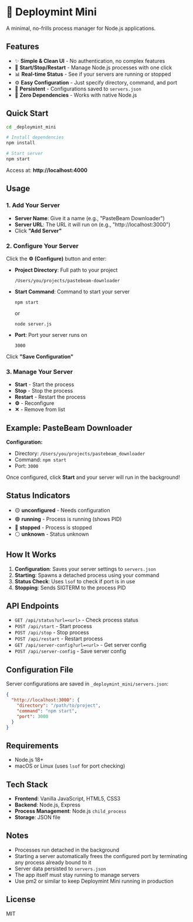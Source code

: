 # 🚀 Deploymint Mini

A minimal, no-frills process manager for Node.js applications.

## Features

- ✨ **Simple & Clean UI** - No authentication, no complex features
- 🔄 **Start/Stop/Restart** - Manage Node.js processes with one click
- 📊 **Real-time Status** - See if your servers are running or stopped
- ⚙️ **Easy Configuration** - Just specify directory, command, and port
- 💾 **Persistent** - Configurations saved to `servers.json`
- 🎯 **Zero Dependencies** - Works with native Node.js

## Quick Start

```bash
cd _deploymint_mini

# Install dependencies
npm install

# Start server
npm start
```

Access at: **http://localhost:4000**

## Usage

### 1. Add Your Server

- **Server Name**: Give it a name (e.g., "PasteBeam Downloader")
- **Server URL**: The URL it will run on (e.g., "http://localhost:3000")
- Click **"Add Server"**

### 2. Configure Your Server

Click the **⚙ (Configure)** button and enter:

- **Project Directory**: Full path to your project
  ```
  /Users/you/projects/pastebeam-downloader
  ```

- **Start Command**: Command to start your server
  ```
  npm start
  ```
  or
  ```
  node server.js
  ```

- **Port**: Port your server runs on
  ```
  3000
  ```

Click **"Save Configuration"**

### 3. Manage Your Server

- **Start** - Start the process
- **Stop** - Stop the process
- **Restart** - Restart the process
- **⚙** - Reconfigure
- **✕** - Remove from list

## Example: PasteBeam Downloader

**Configuration:**
- Directory: `/Users/you/projects/pastebeam_downloader`
- Command: `npm start`
- Port: `3000`

Once configured, click **Start** and your server will run in the background!

## Status Indicators

- 🟡 **unconfigured** - Needs configuration
- 🟢 **running** - Process is running (shows PID)
- 🔴 **stopped** - Process is stopped
- ⚪ **unknown** - Status unknown

## How It Works

1. **Configuration**: Saves your server settings to `servers.json`
2. **Starting**: Spawns a detached process using your command
3. **Status Check**: Uses `lsof` to check if port is in use
4. **Stopping**: Sends SIGTERM to the process PID

## API Endpoints

- `GET /api/status?url=<url>` - Check process status
- `POST /api/start` - Start process
- `POST /api/stop` - Stop process
- `POST /api/restart` - Restart process
- `GET /api/server-config?url=<url>` - Get server config
- `POST /api/server-config` - Save server config

## Configuration File

Server configurations are saved in `_deploymint_mini/servers.json`:

```json
{
  "http://localhost:3000": {
    "directory": "/path/to/project",
    "command": "npm start",
    "port": 3000
  }
}
```

## Requirements

- Node.js 18+
- macOS or Linux (uses `lsof` for port checking)

## Tech Stack

- **Frontend**: Vanilla JavaScript, HTML5, CSS3
- **Backend**: Node.js, Express
- **Process Management**: Node.js `child_process`
- **Storage**: JSON file

## Notes

- Processes run detached in the background
- Starting a server automatically frees the configured port by terminating any process already bound to it
- Server data persisted to `servers.json`
- The app itself must stay running to manage servers
- Use pm2 or similar to keep Deploymint Mini running in production

## License

MIT
